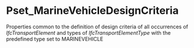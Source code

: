 # Pset_MarineVehicleDesignCriteria

Properties common to the definition of design criteria of all occurrences of _IfcTransportElement_ and types of _IfcTransportElementType_ with the predefined type set to MARINEVEHICLE<!-- end of definition -->

